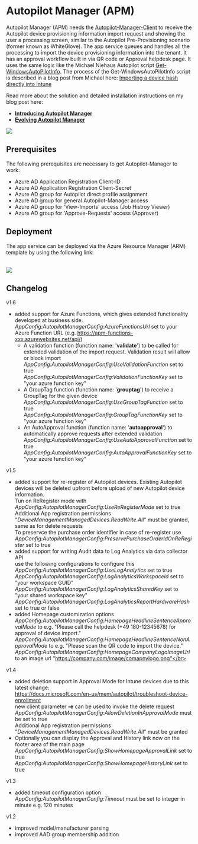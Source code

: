 # Autopilot Manager (APM)

Autopilot Manager (APM) needs the [Autopilot-Manager-Client](https://github.com/okieselbach/Autopilot-Manager-Client) to receive the Autopilot device provisioning information import request and showing the user a processing screen, similar to the Autopilot Pre-Provisioning scenario (former known as WhiteGlove). The app service queues and handles all the processing to import the device provisioning information into the tenant. It has an approval workflow built in via QR code or Approval helpdesk page. It uses the same logic like the Michael Niehaus Autopilot script [Get-WindowsAutoPilotInfo](https://www.powershellgallery.com/packages/Get-WindowsAutoPilotInfo). The process of the Get-WindowsAutoPilotInfo script is described in a blog post from Michael here: [Importing a device hash directly into Intune](https://oofhours.com/2020/03/25/importing-a-device-hash-directly-into-intune/)

Read more about the solution and detailed installation instructions on my blog post here:

* **[Introducing Autopilot Manager](https://oliverkieselbach.com/2020/12/08/autopilot-manager/)**
* **[Evolving Autopilot Manager](https://oliverkieselbach.com/2021/12/21/evolving-autopilot-manager/)**

<img src="https://oliverkieselbach.files.wordpress.com/2020/12/autopilotmanagerandclient-1-e1607072950726.png?w=1100"/>

## Prerequisites

The following prerequisites are necessary to get Autopilot-Manager to work:

* Azure AD Application Registration Client-ID
* Azure AD Application Registration Client-Secret
* Azure AD group for Autopilot direct profile assignment
* Azure AD group for general Autopilot-Manager access
* Azure AD group for 'View-Imports' access (Job Histroy Viewer)
* Azure AD group for 'Approve-Requests' access (Approver)

## Deployment
The app service can be deployed via the Azure Resource Manager (ARM) template by using the following link:

<br />

<a href="https://portal.azure.com/#create/Microsoft.Template/uri/https%3A%2F%2Fraw.githubusercontent.com%2Fokieselbach%2FAutopilot-Manager%2Fmaster%2Fazuredeploy.json" target="_blank">
    <img src="https://aka.ms/deploytoazurebutton"/>
</a>

## Changelog
v1.6
- added support for Azure Functions, which gives extended functionality developed at business side.</br>
  _AppConfig:AutopilotManagerConfig:AzureFunctionsUrl_ set to your Azure Function URL (e.g. https://apm-functions-xxx.azurewebsites.net/api/)</br>
  - A validation function (function name: '**validate**') to be called for extended validation of the import request. Validation result will allow or block import</br>
  _AppConfig:AutopilotManagerConfig:UseValidationFunction_ set to true</br>
  _AppConfig:AutopilotManagerConfig:ValidationFunctionKey_ set to "your azure function key"</br>
  - A GroupTag function (function name: '**grouptag**') to receive a GroupTag for the given device</br>
  _AppConfig:AutopilotManagerConfig:UseGroupTagFunction_ set to true</br>
  _AppConfig:AutopilotManagerConfig:GroupTagFunctionKey_ set to "your azure function key"</br>
  - An AutoApproval function (function name: '**autoapproval**') to automatically approve requests after extended validation</br>
  _AppConfig:AutopilotManagerConfig:UseAutoApprovalFunction_ set to true</br>
  _AppConfig:AutopilotManagerConfig:AutoApprovalFunctionKey_ set to "your azure function key"</br>

v1.5
- added support for re-register of Autopilot devices. Existing Autopilot devices will be deleted upfront before upload of new Autopilot device information.</br>
  Tun on ReRegister mode with</br>
  _AppConfig:AutopilotManagerConfig:UseReRegisterMode_ set to true</br>
  Additional App registration permissions "_DeviceManagementManagedDevices.ReadWrite.All_" must be granted, same as for delete requests</br>
  To preservce the purchase order identifier in case of re-register use</br>
  _AppConfig:AutopilotManagerConfig:PreservePurchaseOrderIdOnReRegister_ set to true</br>
- added support for writing Audit data to Log Analytics via data collector API</br>
  use the following configurations to configure this</br>
  _AppConfig:AutopilotManagerConfig:UseLogAnalytics_ set to true</br>
  _AppConfig:AutopilotManagerConfig:LogAnalyticsWorkspaceId_ set to "your workspace GUID"</br>
  _AppConfig:AutopilotManagerConfig:LogAnalyticsSharedKey_ set to "your shared workspace key"</br>
  _AppConfig:AutopilotManagerConfig:LogAnalyticsReportHardwareHash_ set to true or false</br>
- added Homepage customization options</br>
  _AppConfig:AutopilotManagerConfig:HomepageHeadlineSentenceApprovalMode_ to e.g. "Please call the helpdesk (+49 180-12345678) for approval of device import."</br>
  _AppConfig:AutopilotManagerConfig:HomepageHeadlineSentenceNonApprovalMode_ to e.g. "Please scan the QR code to import the device."</br>
  _AppConfig:AutopilotManagerConfig:HomepageCompanyLogoImageUrl_ to an image url "https://company.com/image/comapnylogo.png"</br>


v1.4
- added deletion support in Approval Mode for Intune devices due to this latest change: </br>
  https://docs.microsoft.com/en-us/mem/autopilot/troubleshoot-device-enrollment</br>
  new client parameter **-e** can be used to invoke the delete request</br>
  _AppConfig:AutopilotManagerConfig:AllowDeletionInApprovalMode_ must be set to true</br>
  Additional App registration permissions "_DeviceManagementManagedDevices.ReadWrite.All_" must be granted</br>
- Optionally you can display the Approval and History link now on the footer area of the main page</br>
  _AppConfig:AutopilotManagerConfig:ShowHomepageApprovalLink_ set to true</br>
  _AppConfig:AutopilotManagerConfig:ShowHomepageHistoryLink_ set to true</br>


v1.3
- added timeout configuration option</br>
  _AppConfig:AutopilotManagerConfig:Timeout_ must be set to integer in minute e.g. 120 minutes


v1.2
- improved model/manufacturer parsing
- improved AAD group membership addition
